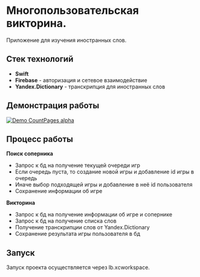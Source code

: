 # Многопользовательская викторина.

Приложение для изучения иностранных слов.

## Стек технологий

* **Swift**
* **Firebase** - авторизация и сетевое взаимодействие
* **Yandex.Dictionary** - транскрипция для иностранных слов

## Демонстрация работы

[![Demo CountPages alpha](src/game.gif)](https://youtu.be/QSQzJr68aXE)

## Процесс работы

**Поиск соперника**

* Запрос к бд на получение текущей очереди игр
* Если очередь пуста, то создание новой игры и добавление id игры в очередь
* Иначе выбор подходящей игры и добавление в неё id пользователя
* Сохранение информации об игре

**Викторина**

* Запрос к бд на получение информации об игре и сопернике
* Запрос к бд на получение списка слов
* Получение транскрипции слов от Yandex.Dictionary
* Сохранение результата игры пользователя в бд

## Запуск

Запуск проекта осуществляется через lb.xсworkspace.